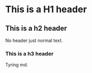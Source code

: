 # This is a H1 header
## This is a h2 header
No header just normal text.  
### This is a h3 header
  
Tyring md.
